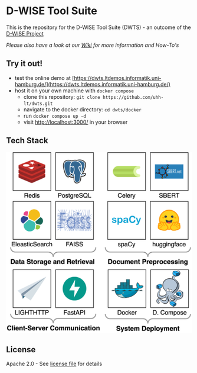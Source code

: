 # D-WISE Tool Suite

This is the repository for the D-WISE Tool Suite (DWTS) - an outcome of
the [D-WISE Project](https://www.dwise.uni-hamburg.de/)

_Please also have a look at our [Wiki](https://github.com/uhh-lt/dwts/wiki) for more information and How-To's_

## Try it out!
- test the online demo at [https://dwts.ltdemos.informatik.uni-hamburg.de/](https://dwts.ltdemos.informatik.uni-hamburg.de/)
- host it on your own machine with `docker compose`
  - clone this repository: `git clone https://github.com/uhh-lt/dwts.git`
  - navigate to the docker directory: `cd dwts/docker`
  - run `docker compose up -d`
  - visit [http://localhost:3000/](http://localhost:3000/) in your browser

## Tech Stack
![TechStack](docs/DWTS_Arch-backend-techstack.drawio.png)

## License
Apache 2.0 - See [license file](LICENSE) for details
